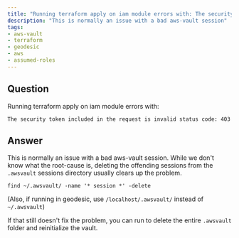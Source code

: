 ```yaml
---
title: "Running terraform apply on iam module errors with: The security token included in the request is invalid status code: 403"
description: "This is normally an issue with a bad aws-vault session"
tags:
- aws-vault
- terraform
- geodesic
- aws
- assumed-roles
---
```


## Question

Running terraform apply on iam module errors with:
```
The security token included in the request is invalid status code: 403
```

## Answer

This is normally an issue with a bad aws-vault session. While we don't know what the root-cause is, deleting the offending sessions from the `.awsvault` sessions directory usually clears up the problem.

```
find ~/.awsvault/ -name '* session *' -delete
```

(Also, if running in geodesic, use `/localhost/.awsvault/` instead of `~/.awsvault`)

If that still doesn't fix the problem, you can run to delete the entire `.awsvault` folder and reinitialize the vault.
